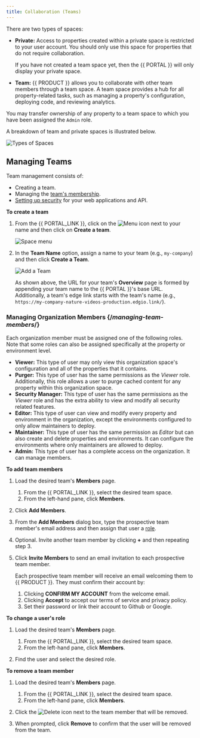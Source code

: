 ```yaml
---
title: Collaboration (Teams)
---
```


There are two types of spaces:

-   **Private:** Access to properties created within a private space is restricted to your user account. You should only use this space for properties that do not require collaboration.

    <Callout type="info">

      If you have not created a team space yet, then the {{ PORTAL }} will only display your private space. 

    </Callout>

-   **Team:** {{ PRODUCT }} allows you to collaborate with other team members through a team space. A team space provides a hub for all property-related tasks, such as managing a property's configuration, deploying code, and reviewing analytics.

<Callout type="tip">

  You may transfer ownership of any property to a team space to which you have been assigned the `Admin` role. 

</Callout>

A breakdown of team and private spaces is illustrated below.

![Types of Spaces](/images/v7/basics/setup-overview.png)

## Managing Teams

Team management consists of:

-   Creating a team.
-   Managing the [team's membership](#managing-team-members).
-   [Setting up security](/guides/security) for your web applications and API.

**To create a team**

1.  From the {{ PORTAL_LINK }}, click on the <Image inline src="/images/v7/icons/menu-up-down.png" alt="Menu" /> icon next to your name and then click on **Create a team**. 

    ![Space menu](/images/v7/basics/team-create.png)

2.  In the **Team Name** option, assign a name to your team (e.g., `my-company`) and then click **Create a Team**.

    ![Add a Team](/images/v7/basics/team-create-2.png)

    <Callout type="info">

      As shown above, the URL for your team's **Overview** page is formed by appending your team name to the {{ PORTAL }}'s base URL. Additionally, a team's edge link starts with the team's name (e.g., `https://my-company-nature-videos-production.edgio.link/`).

    </Callout>

### Managing Organization Members {/*managing-team-members*/}

<a id="roles" />

Each organization member must be assigned one of the following roles. Note that some roles can also be assigned specifically at the property or environment level.

-   **Viewer:** This type of user may only view this organization space's configuration and all of the properties that it contains.
-   **Purger:** This type of user has the same permissions as the *Viewer* role. Additionally, this role allows a user to purge cached content for any property within this organization space.
-   **Security Manager:** This type of user has the same permissions as the *Viewer* role and has the extra ability to view and modify all security related features.
-   **Editor:** This type of user can view and modify every property and environment in the organization, except the environments configured to only allow maintainers to deploy.
-   **Maintainer:** This type of user has the same permission as *Editor* but can also create and delete properties and environments. It can configure the environments where only maintainers are allowed to deploy.
-   **Admin:** This type of user has a complete access on the organization. It can manage members.


**To add team members**

1.  Load the desired team's **Members** page.

    1.  From the {{ PORTAL_LINK }}, select the desired team space. 
    2.  From the left-hand pane, click **Members**.

2.  Click **Add Members**.

3.  From the **Add Members** dialog box, type the prospective team member's email address and then assign that user a [role](#roles). 

4.  Optional. Invite another team member by clicking **+** and then repeating step 3.

5.  Click **Invite Members** to send an email invitation to each prospective team member.

    Each prospective team member will receive an email welcoming them to {{ PRODUCT }}. They must confirm their account by:

    1.  Clicking **CONFIRM MY ACCOUNT** from the welcome email.
    2.  Clicking **Accept** to accept our terms of service and privacy policy.
    3.  Set their password or link their account to Github or Google.

**To change a user's role**

1.  Load the desired team's **Members** page.

    1.  From the {{ PORTAL_LINK }}, select the desired team space. 
    2.  From the left-hand pane, click **Members**.

2.  Find the user and select the desired role. 

**To remove a team member**

1.  Load the desired team's **Members** page.

    1.  From the {{ PORTAL_LINK }}, select the desired team space. 
    2.  From the left-hand pane, click **Members**.

2.  Click the <Image inline src="/images/icons/delete.png" alt="Delete" /> icon next to the team member that will be removed.

3.  When prompted, click **Remove** to confirm that the user will be removed from the team.
